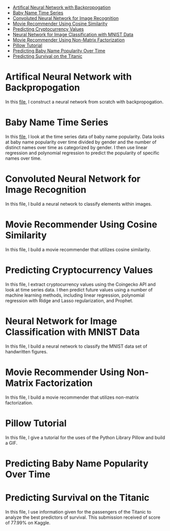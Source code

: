 * [Artifical Neural Network with Backpropogation](#artifical-neural-network-with-backpropogation)<br>
* [Baby Name Time Series](#baby-name-time-series)<br>
* [Convoluted Neural Network for Image Recognition](#convoluted-neural-network-for-image-recognition)<br>
* [Movie Recommender Using Cosine Similarity](#movie-recommender-using-cosine-similarity)
* [Predicting Cryptocurrency Values](#predicting-cryptocurrency-values)
* [Neural Network for Image Classification with MNIST Data](#neural-network-for-image-classification-with-mnist-data)
* [Movie Recommender Using Non-Matrix Factorization](#movie-recommender-using-non-matrix-factorization)
* [Pillow Tutorial](#pillow-tutorial)
* [Predicting Baby Name Popularity Over Time](#predicting-baby-name-popularity-over-time)
* [Predicting Survival on the Titanic](#predicting-survival-on-the-titanic)

# Artifical Neural Network with Backpropogation

In this [file](ANN_Implementation_w_Backpropagation.py), I construct a neural network from scratch with backpropogation.

# Baby Name Time Series

In this [file](Baby_name_time_series.ipynb), I look at the time series data of baby name popularity. Data looks at baby name popularity over time divided by gender and the number of distinct names over time as categorized by gender. I then use linear regression and polynomial regression to predict the popularity of specific names over time.

# Convoluted Neural Network for Image Recognition

In this file, I build a neural network to classify elements within images.

# Movie Recommender Using Cosine Similarity

In this file, I build a movie recommender that utilizes cosine similarity.

# Predicting Cryptocurrency Values

In this file, I extract cryptocurrency values using the Coingecko API and look at time series data. I then predict future values using a number of machine learning methods, including linear regression, polynomial regression with Ridge and Lasso regularization, and Prophet.

# Neural Network for Image Classification with MNIST Data

In this file, I build a neural network to classify the MNIST data set of handwritten figures.

# Movie Recommender Using Non-Matrix Factorization

In this file, I build a movie recommender that utilizes non-matrix factorization.

# Pillow Tutorial

In this file, I give a tutorial for the uses of the Python Library Pillow and build a GIF.

# Predicting Baby Name Popularity Over Time

# Predicting Survival on the Titanic

In this file, I use information given for the passengers of the Titanic to analyze the best predictors of survival. This submission received of score of 77.99% on Kaggle.
